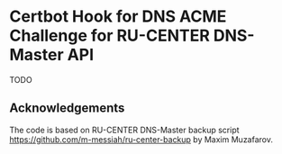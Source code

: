 # Certbot Hook for DNS ACME Challenge for RU-CENTER DNS-Master API

TODO

## Acknowledgements

The code is based on RU-CENTER DNS-Master backup script <https://github.com/m-messiah/ru-center-backup>
by Maxim Muzafarov.
